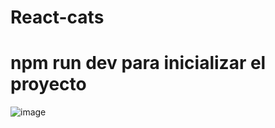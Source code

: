 # React-cats
# npm run dev para inicializar el proyecto
![image](https://user-images.githubusercontent.com/104278094/219235016-8a362c54-1e3b-4cdf-9b3f-084a8a700145.png)

